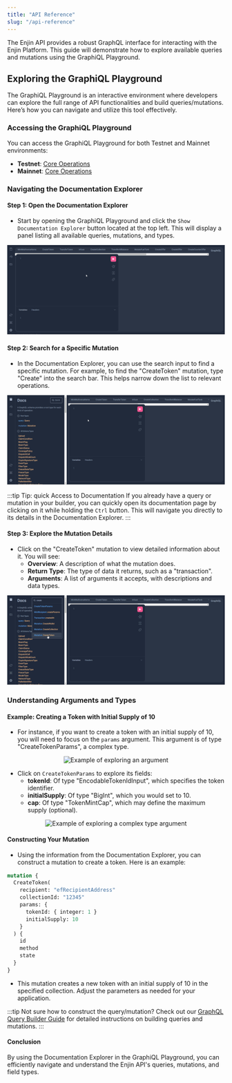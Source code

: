 ```yaml
---
title: "API Reference"
slug: "/api-reference"
---
```

The Enjin API provides a robust GraphQL interface for interacting with the Enjin Platform. This guide will demonstrate how to explore available queries and mutations using the GraphiQL Playground.

## Exploring the GraphiQL Playground

The GraphiQL Playground is an interactive environment where developers can explore the full range of API functionalities and build queries/mutations. Here’s how you can navigate and utilize this tool effectively.

### Accessing the GraphiQL Playground

You can access the GraphiQL Playground for both Testnet and Mainnet environments:

- **Testnet**: [Core Operations](https://platform.canary.enjin.io/graphiql)
- **Mainnet**: [Core Operations](https://platform.enjin.io/graphiql)

### Navigating the Documentation Explorer

#### Step 1: Open the Documentation Explorer

- Start by opening the GraphiQL Playground and click the `Show Documentation Explorer` button located at the top left. This will display a panel listing all available queries, mutations, and types.

![Show Documentation Explorer](./img/show-documentation-explorer.gif)

#### Step 2: Search for a Specific Mutation

- In the Documentation Explorer, you can use the search input to find a specific mutation. For example, to find the "CreateToken" mutation, type "Create" into the search bar. This helps narrow down the list to relevant operations.

![Search mutations or queries](./img/search.gif)

:::tip Tip: quick Access to Documentation
If you already have a query or mutation in your builder, you can quickly open its documentation page by clicking on it while holding the `Ctrl` button. This will navigate you directly to its details in the Documentation Explorer.
:::

#### Step 3: Explore the Mutation Details

- Click on the "CreateToken" mutation to view detailed information about it. You will see:
  - **Overview**: A description of what the mutation does.
  - **Return Type**: The type of data it returns, such as a "transaction".
  - **Arguments**: A list of arguments it accepts, with descriptions and data types.

![Explore mutation, query, or type](./img/explore-mutation-query-type.gif)

### Understanding Arguments and Types

#### Example: Creating a Token with Initial Supply of 10

- For instance, if you want to create a token with an initial supply of 10, you will need to focus on the `params` argument. This argument is of type "CreateTokenParams", a complex type.

<p align="center">
  <img src={require('./img/arg-explore-example.png').default} alt="Example of exploring an argument" />
</p>

- Click on `CreateTokenParams` to explore its fields:
  - **tokenId**: Of type "EncodableTokenIdInput", which specifies the token identifier.
  - **initialSupply**: Of type "BigInt", which you would set to 10.
  - **cap**: Of type "TokenMintCap", which may define the maximum supply (optional).

<p align="center">
  <img src={require('./img/exploring-complex-type.png').default} alt="Example of exploring a complex type argument" />
</p>

#### Constructing Your Mutation

- Using the information from the Documentation Explorer, you can construct a mutation to create a token. Here is an example:

```graphql
mutation {
  CreateToken(
    recipient: "efRecipientAddress"
    collectionId: "12345"
    params: {
      tokenId: { integer: 1 }
      initialSupply: 10
    }
  ) {
    id
    method
    state
  }
}
```

- This mutation creates a new token with an initial supply of 10 in the specified collection. Adjust the parameters as needed for your application.

:::tip Not sure how to construct the query/mutation?
Check out our [GraphQL Query Builder Guide](/01-getting-started/04-using-enjin-api/01-how-to-use-graphql.md#graphiql-playground) for detailed instructions on building queries and mutations.
:::

#### Conclusion

By using the Documentation Explorer in the GraphiQL Playground, you can efficiently navigate and understand the Enjin API's queries, mutations, and field types.
